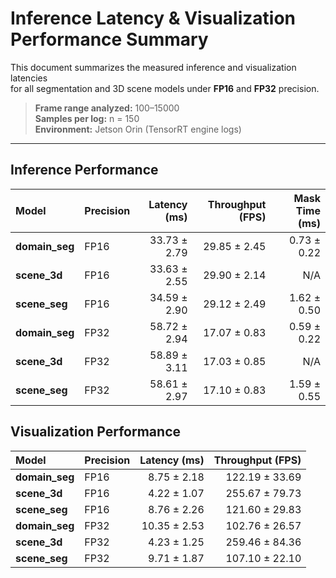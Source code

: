 # Inference Latency & Visualization Performance Summary

This document summarizes the measured inference and visualization latencies  
for all segmentation and 3D scene models under **FP16** and **FP32** precision.

> **Frame range analyzed:** 100–15000  
> **Samples per log:** n = 150  
> **Environment:** Jetson Orin (TensorRT engine logs)

---

## Inference Performance

| Model | Precision | Latency (ms) | Throughput (FPS) | Mask Time (ms) |
|:------|:----------|-------------:|-----------------:|---------------:|
| **domain_seg** | FP16 | 33.73 ± 2.79 | 29.85 ± 2.45 | 0.73 ± 0.22 |
| **scene_3d** | FP16 | 33.63 ± 2.55 | 29.90 ± 2.14 | N/A |
| **scene_seg** | FP16 | 34.59 ± 2.90 | 29.12 ± 2.49 | 1.62 ± 0.50 |
| **domain_seg** | FP32 | 58.72 ± 2.94 | 17.07 ± 0.83 | 0.59 ± 0.22 |
| **scene_3d** | FP32 | 58.89 ± 3.11 | 17.03 ± 0.85 | N/A |
| **scene_seg** | FP32 | 58.61 ± 2.97 | 17.10 ± 0.83 | 1.59 ± 0.55 |

## Visualization Performance

| Model | Precision | Latency (ms) | Throughput (FPS) |
|:------|:----------|-------------:|-----------------:|
| **domain_seg** | FP16 | 8.75 ± 2.18 | 122.19 ± 33.69 |
| **scene_3d** | FP16 | 4.22 ± 1.07 | 255.67 ± 79.73 |
| **scene_seg** | FP16 | 8.76 ± 2.26 | 121.60 ± 29.83 |
| **domain_seg** | FP32 | 10.35 ± 2.53 | 102.76 ± 26.57 |
| **scene_3d** | FP32 | 4.23 ± 1.25 | 259.46 ± 84.36 |
| **scene_seg** | FP32 | 9.71 ± 1.87 | 107.10 ± 22.10 |